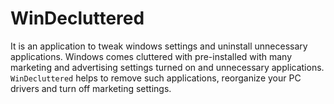 # WinDecluttered

It is an application to tweak windows settings and uninstall unnecessary applications. Windows comes cluttered with pre-installed with many marketing and advertising settings turned on and unnecessary applications. ```WinDecluttered``` helps to remove such applications, reorganize your PC drivers and turn off marketing settings.


